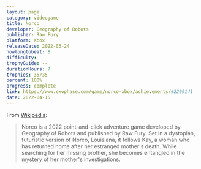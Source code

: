 ```yaml
---
layout: page
category: videogame
title: Norco
developer: Geography of Robots
publisher: Raw Fury
platform: Xbox
releaseDate: 2022-03-24
howlongtobeat: 8
difficulty: --
trophyGuide: --
durationHours: 7
trophies: 35/35
percent: 100%
progress: complete
link: https://www.exophase.com/game/norco-xbox/achievements/#2209141
date: 2022-04-15
---
```


From [Wikipedia](https://en.wikipedia.org/wiki/Norco_(video_game)):

> Norco is a 2022 point-and-click adventure game developed by Geography of Robots and published by Raw Fury. Set in a dystopian, futuristic version of Norco, Louisiana, it follows Kay, a woman who has returned home after her estranged mother's death. While searching for her missing brother, she becomes entangled in the mystery of her mother's investigations.
